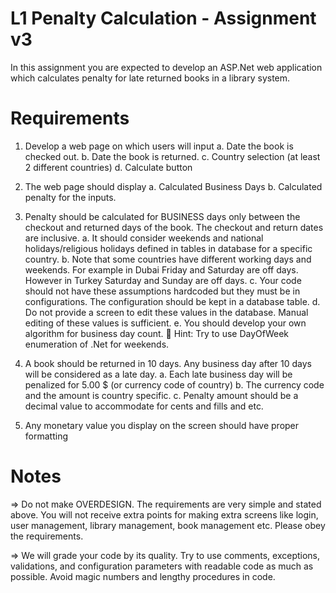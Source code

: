 # L1 Penalty Calculation - Assignment v3

In this assignment you are expected to develop an ASP.Net web application which calculates penalty
for late returned books in a library system.

# Requirements
1) Develop a web page on which users will input
a. Date the book is checked out.
b. Date the book is returned.
c. Country selection (at least 2 different countries)
d. Calculate button

2) The web page should display
a. Calculated Business Days
b. Calculated penalty
for the inputs.

3) Penalty should be calculated for BUSINESS days only between the checkout and returned days
of the book. The checkout and return dates are inclusive.
a. It should consider weekends and national holidays/religious holidays defined in
tables in database for a specific country.
b. Note that some countries have different working days and weekends. For example in
Dubai Friday and Saturday are off days. However in Turkey Saturday and Sunday are
off days.
c. Your code should not have these assumptions hardcoded but they must be in
configurations. The configuration should be kept in a database table.
d. Do not provide a screen to edit these values in the database. Manual editing of these
values is sufficient.
e. You should develop your own algorithm for business day count.
 Hint: Try to use DayOfWeek enumeration of .Net for weekends.

4) A book should be returned in 10 days. Any business day after 10 days will be considered as a
late day.
a. Each late business day will be penalized for 5.00 $ (or currency code of country)
b. The currency code and the amount is country specific.
c. Penalty amount should be a decimal value to accommodate for cents and fills and etc.

5) Any monetary value you display on the screen should have proper formatting

# Notes
=> Do not make OVERDESIGN. The requirements are very simple and stated above. You will
not receive extra points for making extra screens like login, user management, library
management, book management etc. Please obey the requirements.

=> We will grade your code by its quality. Try to use comments, exceptions, validations, and
configuration parameters with readable code as much as possible. Avoid magic numbers and
lengthy procedures in code.

